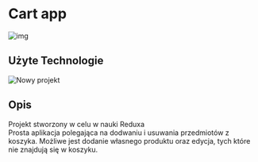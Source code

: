 
# Cart app</br>


![img](https://i.imgur.com/TCSmDaC.jpg)


## Użyte Technologie

![Nowy projekt](https://camo.githubusercontent.com/fe902e8a940c17ac8fd397186ef905a7955e39ad9c3197b062eb2d4043bc2ab1/68747470733a2f2f696d6167652e6962622e636f2f6d38533965772f72656163745f72656475785f736173732e6a7067)


## Opis
Projekt stworzony w celu w nauki Reduxa</br>
Prosta aplikacja polegająca na dodwaniu i usuwania przedmiotów z koszyka.
Możliwe jest dodanie własnego produktu oraz edycja, tych które nie znajdują się w koszyku.
